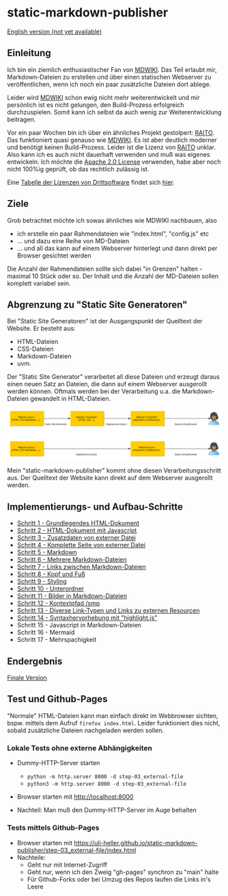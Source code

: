 static-markdown-publisher
=========================

[English version (not yet available)](README-en.md)

Einleitung
----------

Ich bin ein ziemlich enthusiastischer Fan von [MDWIKI][MDWIKI].
Das Teil erlaubt mir, Markdown-Dateien zu erstellen und über einen
statischen Webserver zu veröffentlichen, wenn ich noch ein paar
zusätzliche Dateien dort ablege.

Leider wird [MDWIKI][MDWIKI] schon ewig nicht mehr weiterentwickelt
und mir persönlich ist es nicht gelungen, den Build-Prozess erfolgreich
durchzuspielen. Somit kann ich selbst da auch wenig zur Weiterentwicklung
beitragen.

Vor ein paar Wochen bin ich über ein ähnliches Projekt gestolpert:
[RAITO][RAITO]. Das funktioniert quasi genauso wie [MDWIKI][MDWIKI].
Es ist aber deutlich moderner und benötigt keinen Build-Prozess.
Leider ist die Lizenz von [RAITO][RAITO] unklar. Also kann ich
es auch nicht dauerhaft verwenden und muß was eigenes entwickeln.
Ich möchte die [Apache 2.0 License][LICENSE] verwenden, habe aber
noch nicht 100%ig geprüft, ob das rechtlich zulässig ist.

Eine [Tabelle der Lizenzen von Drittsoftware][LICENSE-OTHERS]
findet sich [hier][LICENSE-OTHERS].

Ziele
-----

Grob betrachtet möchte ich sowas ähnliches wie MDWIKI nachbauen, also

- ich erstelle ein paar Rahmendateien wie "index.html", "config.js" etc
- ... und dazu eine Reihe von MD-Dateien
- ... und all das kann auf einem Webserver hinterlegt und dann direkt
  per Browser gesichtet werden

Die Anzahl der Rahmendateien sollte sich dabei "in Grenzen" halten - maximal
10 Stück oder so. Der Inhalt und die Anzahl der MD-Dateien sollen komplett
variabel sein.

Abgrenzung zu "Static Site Generatoren"
---------------------------------------

Bei "Static Site Generatoren" ist der Ausgangspunkt der Quelltext
der Website. Er besteht aus:

- HTML-Dateien
- CSS-Dateien
- Markdown-Dateien
- uvm.

Der "Static Site Generator" verarbeitet all diese Dateien und
erzeugt daraus einen neuen Satz an Dateien, die dann auf einem
Webserver ausgerollt werden können. Oftmals werden bei der
Verarbeitung u.a. die Markdown-Dateien gewandelt in HTML-Dateien.

![no-static-site-generator](images/no-static-site-generator.svg)

Mein "static-markdown-publisher" kommt ohne diesen Verarbeitungsschritt
aus. Der Quelltext der Website kann direkt auf dem Webserver ausgerollt
werden.

Implementierungs- und Aufbau-Schritte
-------------------------------------

* [Schritt 1 - Grundlegendes HTML-Dokument](step-01_basic-html/README.md)
* [Schritt 2 - HTML-Dokument mit Javascript](step-02_html-with-javascript/README.md)
* [Schritt 3 - Zusatzdaten von externer Datei](step-03_external-file/README.md)
* [Schritt 4 - Komplette Seite von externer Datei](step-04_complete-page/README.md)
* [Schritt 5 - Markdown](step-05_markdown/README.md)
* [Schritt 6 - Mehrere Markdown-Dateien](step-06_multi-markdown/README.md)
* [Schritt 7 - Links zwischen Markdown-Dateien](step-07_markdown-links/README.md)
* [Schritt 8 - Kopf und Fuß](step-08_header-and-footer/README.md)
* [Schritt 9 - Styling](step-09_styling/README.md)
* [Schritt 10 - Unterordner](step-10_subfolders/README.md)
* [Schritt 11 - Bilder in Markdown-Dateien](step-11_images/README.md)
* [Schritt 12 - Kontextpfad /smp](step-12_smp/README.md)
* [Schritt 13 - Diverse Link-Typen und Links zu externen Resourcen](step-13_enhanced-links/README.md)
* [Schritt 14 - Syntaxhervorhebung mit "highlight.js"](step-14_highlightjs/README.md)
* Schritt 15 - Javascript in Markdown-Dateien
* Schritt 16 - Mermaid
* Schritt 17 - Mehrspachigkeit

Endergebnis
-----------

[Finale Version](final/)

Test und Github-Pages
---------------------

"Normale" HTML-Dateien kann man
einfach direkt im Webbrowser sichten, bspw. mittels dem
Aufruf `firefox index.html`. Leider funktioniert
dies nicht, sobald zusätzliche Dateien nachgeladen werden sollen.

### Lokale Tests ohne externe Abhängigkeiten

- Dummy-HTTP-Server starten

    - `python -m http.server 8000 -d step-03_external-file`
    - `python3 -m http.server 8000 -d step-03_external-file`

- Browser starten mit [http://localhost:8000][LOCALHOST]

- Nachteil: Man muß den Dummy-HTTP-Server im Auge behalten

### Tests mittels Github-Pages

- Browser starten mit <https://uli-heller.github.io/static-markdown-publisher/step-03_external-file/index.html>
- Nachteile:
    - Geht nur mit Internet-Zugriff
    - Geht nur, wenn ich den Zweig "gh-pages" synchron zu "main" halte
    - Für Github-Forks oder bei Umzug des Repos laufen die Links in's Leere

[MDWIKI]: http://www.mdwiki.info/
[RAITO]: https://github.com/arnaudsm/raito/
[LICENSE]: LICENSE.md
[LICENSE-OTHERS]: LICENSE-OTHERS.md
[LOCALHOST]: http://localhost:8000

